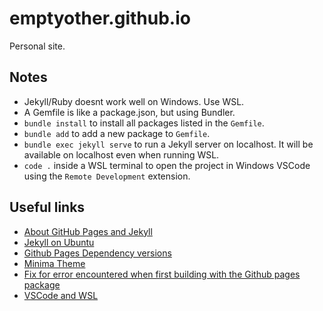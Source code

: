 # emptyother.github.io

Personal site.

## Notes

- Jekyll/Ruby doesnt work well on Windows. Use WSL.
- A Gemfile is like a package.json, but using Bundler.
- `bundle install` to install all packages listed in the `Gemfile`.
- `bundle add` to add a new package to `Gemfile`.
- `bundle exec jekyll serve` to run a Jekyll server on localhost. It will be available on localhost even when running WSL.
- `code .` inside a WSL terminal to open the project in Windows VSCode using the `Remote Development` extension.

## Useful links

- [About GitHub Pages and Jekyll](https://docs.github.com/en/pages/setting-up-a-github-pages-site-with-jekyll/about-github-pages-and-jekyll)
- [Jekyll on Ubuntu](https://jekyllrb.com/docs/installation/ubuntu/)
- [Github Pages Dependency versions](https://pages.github.com/versions/)
- [Minima Theme](https://github.com/jekyll/minima)
- [Fix for error encountered when first building with the Github pages package](https://talk.jekyllrb.com/t/load-error-cannot-load-such-file-webrick/5417)
- [VSCode and WSL](https://learn.microsoft.com/en-us/windows/wsl/tutorials/wsl-vscode)